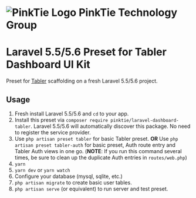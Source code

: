 # ![PinkTie Logo](https://pinktietech.com/wp-content/uploads/2017/03/PinkTie-60x60.png) PinkTie Technology Group
# Laravel 5.5/5.6 Preset for Tabler Dashboard UI Kit

Preset for [Tabler](https://tabler.github.io/) scaffolding on a fresh Laravel 5.5/5.6 project.

## Usage

1.  Fresh install Laravel 5.5/5.6 and `cd` to your app.
2.  Install this preset via `composer require pinktie/laravel-dashboard-tabler`. Laravel 5.5/5.6 will automatically discover this package. No need to register the service provider.
3.  Use `php artisan preset tabler` for basic Tabler preset. **OR** Use `php artisan preset tabler-auth` for basic preset, Auth route entry and Tabler Auth views in one go. (**NOTE**: If you run this command several times, be sure to clean up the duplicate Auth entries in `routes/web.php`)
4.  `yarn`
5.  `yarn dev` or `yarn watch`
6.  Configure your database (mysql, sqlite, etc.)
7.  `php artisan migrate` to create basic user tables.
8.  `php artisan serve` (or equivalent) to run server and test preset.
